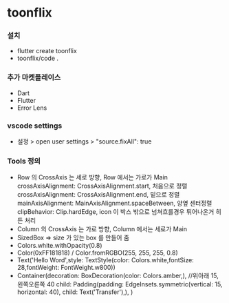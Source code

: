 # toonflix

### 설치

- flutter create toonflix
- toonflix/code .

### 추가 마켓플레이스

- Dart
- Flutter
- Error Lens

### vscode settings
- 설정 > open user settings > "source.fixAll": true

### Tools 정의

- Row 의 CrossAxis 는 세로 방향, Row 에서는 가로가 Main
  crossAxisAlignment: CrossAxisAlignment.start, 처음으로 정렬
  crossAxisAlignment: CrossAxisAlignment.end, 밑으로 정렬
  mainAxisAlignment: MainAxisAlignment.spaceBetween, 양옆 센터정렬
  clipBehavior: Clip.hardEdge, icon 이 박스 밖으로 넘쳐흐를경우 튀어나온거 히든 처리
- Column 의 CrossAxis 는 가로 방향, Column 에서는 세로가 Main
- SizedBox => size 가 있는 box 를 만들어 줌
- Colors.white.withOpacity(0.8)
- Color(0xFF181818) / Color.fromRGBO(255, 255, 255, 0.8)
- Text('Hello Word',style: TextStyle(color: Colors.white,fontSize: 28,fontWeight: FontWeight.w800))
- Container(decoration: BoxDecoration(color: Colors.amber,), //위아래 15, 왼쪽오른쪽 40
    child: Padding(padding: EdgeInsets.symmetric(vertical: 15, horizontal: 40), child: Text('Transfer'),),
  )





